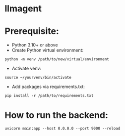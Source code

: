 # llmagent

# Prerequisite:
- Python 3.10+ or above
- Create Python virtual environment: 
```
python -m venv /path/to/new/virtual/environment
```
- Activate venv: 
```
source ~/yourvenv/bin/activate
```
- Add packages via requirements.txt: 
```
pip install -r /path/to/requirements.txt
```

# How to run the backend:
```
uvicorn main:app --host 0.0.0.0 --port 9000 --reload
```
